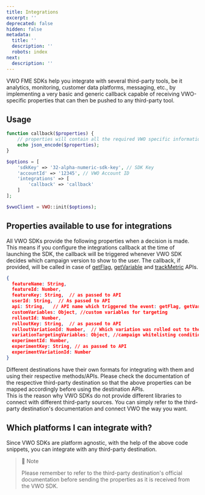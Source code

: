 ```yaml
---
title: Integrations
excerpt: ''
deprecated: false
hidden: false
metadata:
  title: ''
  description: ''
  robots: index
next:
  description: ''
---
```

VWO FME SDKs help you integrate with several third-party tools, be it analytics, monitoring, customer data platforms, messaging, etc., by implementing a very basic and generic callback capable of receiving VWO-specific properties that can then be pushed to any third-party tool.

## Usage

```php
function callback($properties) {
    // properties will contain all the required VWO specific information
    echo json_encode($properties);
}

$options = [
    'sdkKey' => '32-alpha-numeric-sdk-key', // SDK Key
    'accountId' => '12345', // VWO Account ID
    'integrations' => [
        'callback' => 'callback'
    ]
];

$vwoClient = VWO::init($options);
```

## Properties available to use for integrations

All VWO SDKs provide the following properties when a decision is made. This means if you configure the integrations callback at the time of launching the SDK, the callback will be triggered whenever VWO SDK decides which campaign version to show to the user. The callback, if provided, will be called in case of [getFlag](https://developers.vwo.com/docs/nodejs-activate), [getVariable](https://developers.vwo.com/docs/nodejs-get-variation-name) and [trackMetric](https://developers.vwo.com/docs/nodejs-get-feature-variable-value) APIs.

```json
{
  featureName: String,
  featureId: Number,
  featureKey: String,  // as passed to API
  userId: String,  // As passed to API
  api: String,   // API name which triggered the event: getFlag, getVariable, trackMetric
  customVariables: Object, //custom variables for targeting
  rolloutId: Number,
  rolloutKey: String,  // as passed to API
  rolloutVariationId: Number,  // Which variation was rolled out to the current user
  variationTargetingVariables: Object, //campaign whitelisting conditions
  experimentId: Number,
  experimentKey: String, // as passed to API
  experimentVariationId: Number
}

```

Different destinations have their own formats for integrating with them and using their respective methods/APIs. Please check the documentation of the respective third-party destination so that the above properties can be mapped accordingly before using the destination APIs.\
This is the reason why VWO SDKs do not provide different libraries to connect with different third-party sources. You can simply refer to the third-party destination's documentation and connect VWO the way you want.

## Which platforms I can integrate with?

Since VWO SDKs are platform agnostic, with the help of the above code snippets, you can integrate with any third-party destination.

> 📘 Note
>
> Please remember to refer to the third-party destination's official documentation before sending the properties as it is received from the VWO SDK.